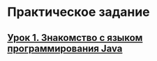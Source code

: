 # **Практическое задание**

## [**Урок 1. Знакомство с языком программирования Java**](https://github.com/egorbos-geekbrains/knowing-java/tree/main/Lesson%201)